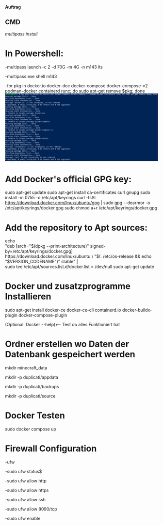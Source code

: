 **Auftrag**

## CMD 
*multipass install*

# In Powershell:

 -multipass launch -c 2 -d 70G -m 4G -n m143 lts

 -multipass.exe shell m143

 -for pkg in docker.io docker-doc docker-compose docker-compose-v2 podman-docker containerd runc; do sudo apt-get remove $pkg; done
![Alt text](image.png)

# Add Docker's official GPG key:
sudo apt-get update
sudo apt-get install ca-certificates curl gnupg
sudo install -m 0755 -d /etc/apt/keyrings
curl -fsSL https://download.docker.com/linux/ubuntu/gpg | sudo gpg --dearmor -o /etc/apt/keyrings/docker.gpg
sudo chmod a+r /etc/apt/keyrings/docker.gpg

# Add the repository to Apt sources:
echo \
  "deb [arch="$(dpkg --print-architecture)" signed-by=/etc/apt/keyrings/docker.gpg] https://download.docker.com/linux/ubuntu \
  "$(. /etc/os-release && echo "$VERSION_CODENAME")" stable" | \
  sudo tee /etc/apt/sources.list.d/docker.list > /dev/null
sudo apt-get update

# Docker und zusatzprogramme Installieren

sudo apt-get install docker-ce docker-ce-cli containerd.io docker-buildx-plugin docker-compose-plugin

(Optional: Docker --help)<-- Test ob alles Funktioniert hat

# Ordner erstellen wo Daten der Datenbank gespeichert werden

mkdir minecraft_data 

mkdir -p duplicati/appdata

mkdir -p duplicati/backups

mkdir -p duplicati/source

# Docker Testen
sudo docker compose up





















# Firewall Configuration

-ufw

-sudo ufw status$

-sudo ufw allow http

-sudo ufw allow https

-sudo ufw allow ssh

-sudo ufw allow 8090/tcp

-sudo ufw enable 







